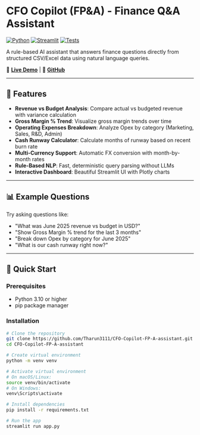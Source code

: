 # CFO Copilot (FP&A) - Finance Q&A Assistant

[![Python](https://img.shields.io/badge/python-3.12-blue.svg)](https://www.python.org/)
[![Streamlit](https://img.shields.io/badge/streamlit-1.38.0-FF4B4B.svg)](https://streamlit.io)
[![Tests](https://img.shields.io/badge/tests-6%2F6%20passing-brightgreen.svg)](tests/)

A rule-based AI assistant that answers finance questions directly from structured CSV/Excel data using natural language queries.

🚀 **[Live Demo](https://cfo-copilot-fp-a-assistant.streamlit.app/)** | 📂 **[GitHub](https://github.com/Tharun3111/CFO-Copilot-FP-A-assistant)**

---

## 🎯 Features

- **Revenue vs Budget Analysis**: Compare actual vs budgeted revenue with variance calculation
- **Gross Margin % Trend**: Visualize gross margin trends over time
- **Operating Expenses Breakdown**: Analyze Opex by category (Marketing, Sales, R&D, Admin)
- **Cash Runway Calculator**: Calculate months of runway based on recent burn rate
- **Multi-Currency Support**: Automatic FX conversion with month-by-month rates
- **Rule-Based NLP**: Fast, deterministic query parsing without LLMs
- **Interactive Dashboard**: Beautiful Streamlit UI with Plotly charts

---

## 📊 Example Questions

Try asking questions like:

- "What was June 2025 revenue vs budget in USD?"
- "Show Gross Margin % trend for the last 3 months"
- "Break down Opex by category for June 2025"
- "What is our cash runway right now?"

---

## 🚀 Quick Start

### Prerequisites

- Python 3.10 or higher
- pip package manager

### Installation
```bash
# Clone the repository
git clone https://github.com/Tharun3111/CFO-Copilot-FP-A-assistant.git
cd CFO-Copilot-FP-A-assistant

# Create virtual environment
python -m venv venv

# Activate virtual environment
# On macOS/Linux:
source venv/bin/activate
# On Windows:
venv\Scripts\activate

# Install dependencies
pip install -r requirements.txt

# Run the app
streamlit run app.py





